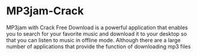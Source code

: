 # MP3jam-Crack
MP3jam with Crack Free Download is a powerful application that enables you to search for your favorite music and download it to your desktop so that you can listen to music in offline mode. Although there are a large number of applications that provide the function of downloading mp3 files
